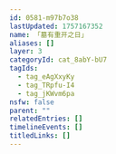 ```yaml
---
id: 0581-m97b7o38
lastUpdated: 1757167352
name: 「墓有重开之日」
aliases: []
layer: 3
categoryId: cat_8abY-bU7
tagIds:
  - tag_eAgXxyKy
  - tag_TRpfu-I4
  - tag_jKWvm6pa
nsfw: false
parent: ""
relatedEntries: []
timelineEvents: []
titledLinks: []
---
```


